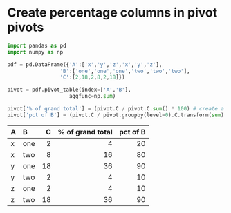 # Create percentage columns in pivot pivots

```python
import pandas as pd
import numpy as np

pdf = pd.DataFrame({'A':['x','y','z','x','y','z'],
                 'B':['one','one','one','two','two','two'],
                 'C':[2,18,2,8,2,18]})

pivot = pdf.pivot_table(index=['A','B'],
                    aggfunc=np.sum)

pivot['% of grand total'] = (pivot.C / pivot.C.sum() * 100) # create a percentage of grand total
pivot['pct of B'] = (pivot.C / pivot.groupby(level=0).C.transform(sum) * 100) # create a percentage of category
```

| A   | B   |   C |   % of grand total |   pct of B |
|:----|:----|----:|-------------------:|-----------:|
| x   | one |   2 |                  4 |         20 |
| x   | two |   8 |                 16 |         80 |
| y   | one |  18 |                 36 |         90 |
| y   | two |   2 |                  4 |         10 |
| z   | one |   2 |                  4 |         10 |
| z   | two |  18 |                 36 |         90 |
